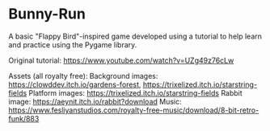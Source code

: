 # Bunny-Run
A basic "Flappy Bird"-inspired game developed using a tutorial to help learn and practice using the Pygame library. 

Original tutorial: https://www.youtube.com/watch?v=UZg49z76cLw

Assets (all royalty free):
Background images: https://clowddev.itch.io/gardens-forest, https://trixelized.itch.io/starstring-fields
Platform images: https://trixelized.itch.io/starstring-fields
Rabbit image: https://aeynit.itch.io/rabbit?download
Music: https://www.fesliyanstudios.com/royalty-free-music/download/8-bit-retro-funk/883
